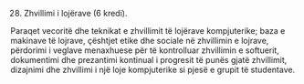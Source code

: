 28. Zhvillimi i lojërave (6 kredi).

Paraqet vecoritë dhe teknikat e zhvillimit të lojërave kompjuterike; baza e makinave të
lojrave, çështjet etike dhe sociale në zhvillimin e lojrave, përdorimi i veglave menaxhuese
për të kontrolluar zhvillimin e softuerit, dokumentimi dhe prezantimi kontinual i progresit të
punës gjatë zhvillimit, dizajnimi dhe zhvillimi i një loje kompjuterike si pjesë e grupit të
studentave.
